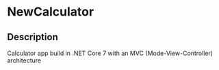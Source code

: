 # NewCalculator
## Description
Calculator app build in .NET Core 7 with an MVC (Mode-View-Controller) architecture 
